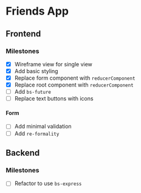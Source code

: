 # Friends App

## Frontend

### Milestones

- [x] Wireframe view for single view
- [x] Add basic styling
- [x] Replace form component with `reducerComponent`
- [x] Replace root component with `reducerComponent`
- [ ] Add `bs-future`
- [ ] Replace text buttons with icons

#### Form

- [ ] Add minimal validation
- [ ] Add `re-formality`

## Backend

### Milestones

- [ ] Refactor to use `bs-express`
